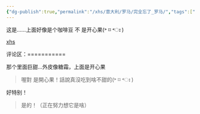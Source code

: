 ```yaml
---
{"dg-publish":true,"permalink":"/xhs/意大利/罗马/完全忘了_罗马/","tags":["rednote","罗马"],"updated":"2025-03-30T20:39:23.260+08:00"}
---
```


 

这是……上面好像是个咖啡豆
不 是开心果(˃ ⌑ ˂ഃ )

[xhs](https://www.xiaohongshu.com/explore/652f1b3a000000002301ab62?xsec_token=ABV5u2gs5qv0-UK33zqVjMJk-gDaOtDU_bj2jdDs-UC-Y=&xsec_source=pc_user)

评论区：===========

那个里面巨甜…外皮像糖霜，上面是开心果

> 喔對 是開心果！話說真沒吃到啥不甜的(˃ ⌑ ˂ഃ )

好特别！

> 是的！（正在努力想它是啥）